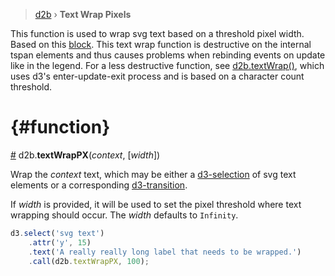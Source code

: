 > [d2b](../README.md) › **Text Wrap Pixels**

This function is used to wrap svg text based on a threshold pixel width. Based on this [block](https://bl.ocks.org/mbostock/7555321). This text wrap function is destructive on the internal tspan elements and thus causes problems when rebinding events on update like in the legend. For a less destructive function, see [d2b.textWrap()](text_wrap.md), which uses d3's enter-update-exit process and is based on a character count threshold.

# {#function}
[#](#function) d2b.**textWrapPX**(*context*, [*width*])

Wrap the *context* text, which may be either a [d3-selection](https://github.com/d3/d3-selection) of svg text elements or a corresponding [d3-transition](https://github.com/d3/d3-transition).

If *width* is provided, it will be used to set the pixel threshold where text wrapping should occur. The *width* defaults to `Infinity`.

```javascript
d3.select('svg text')
    .attr('y', 15)
    .text('A really really long label that needs to be wrapped.')
    .call(d2b.textWrapPX, 100);
```
